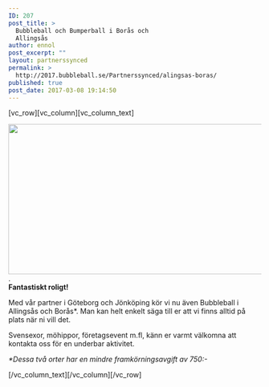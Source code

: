 ```yaml
---
ID: 207
post_title: >
  Bubbleball och Bumperball i Borås och
  Allingsås
author: ennol
post_excerpt: ""
layout: partnerssynced
permalink: >
  http://2017.bubbleball.se/Partnerssynced/alingsas-boras/
published: true
post_date: 2017-03-08 19:14:50
---
```

[vc_row][vc_column][vc_column_text]
<div id="block_container_90655884" class="block_container h24_block_heading">
<div id="block_90655884">
<div class="small_heading_block">
<div id="block_90655884_text_content" class="">
<div id="block_container_90620092" class="block_container presentation_image_block">
<div id="block_90620092"><img class="alignnone size-full wp-image-1183" src="http://2017.bubbleball.se/wp-content/uploads/2017/03/web-Bubbleball-sumobrottning-archerytag-Malmö-och-Lund.jpg" alt="" width="1200" height="300" /></div>
</div>
<div id="block_container_90655884" class="block_container h24_block_heading">
<div id="block_90655884">
<div class="small_heading_block">
<div>.</div>
<div id="block_90655884_text_content" class=""><strong>Fantastiskt roligt!</strong></div>
</div>
</div>
</div>
<div id="block_container_90620091" class="block_container standard_text_block text_block">
<div id="block_90620091">
<div id="block_90620091_text_content" class="text_content">

Med vår partner i Göteborg och Jönköping kör vi nu även Bubbleball i Allingsås och Borås*.
Man kan helt enkelt säga till er att vi finns alltid på plats när ni vill det.

Svensexor, möhippor, företagsevent m.fl, känn er varmt välkomna att kontakta oss för en underbar aktivitet.

<em>*Dessa två orter har en mindre framkörningsavgift av 750:-</em>

</div>
</div>
</div>
</div>
</div>
</div>
</div>
[/vc_column_text][/vc_column][/vc_row]